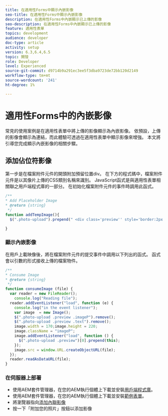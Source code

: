 ```yaml
---
title: 在適用性Forms中顯示內嵌影像
seo-title: 在適用性Forms中顯示內嵌影像
description: 在適用性Forms中內嵌顯示已上傳的影像
seo-description: 在適用性Forms中內嵌顯示已上傳的影像
feature: 適用性表單
topics: development
audience: developer
doc-type: article
activity: setup
version: 6.3,6.4,6.5
topic: 開發
role: Developer
level: Experienced
source-git-commit: d9714b9a291ec3ee5f3dba9723de72bb120d2149
workflow-type: tm+mt
source-wordcount: '241'
ht-degree: 1%

---
```



# 適用性Forms中的內嵌影像

常見的使用案例是在適用性表單中將上傳的影像顯示為內嵌影像。 依預設，上傳的影像會顯示為連結，而此體驗可透過在適用性表單中顯示影像來增強。 本文將引導您完成顯示內嵌影像的相關步驟。

## 添加佔位符影像

第一步是在檔案附件元件的開頭附加預留位置div。 在下方的程式碼中，檔案附件元件是以其像片上傳的CSS類別名稱來識別。 JavaScript函式是與適用性表單相關聯之用戶端程式庫的一部分。 在初始化檔案附件元件的事件時調用此函式。

```javascript
/**
* Add Placeholder Image
* @return {string} 
 */
function addTempImage(){
  $(".photo-upload").prepend(" <div class='preview'' style='border:2px solid;height:225px;width:175px;text-align:center'><br><br><div class='text'>3.5mm * 4.5mm<br>2Mb max<br>Min 600dpi</div></div><br>");

}
```

### 顯示內嵌影像

在用戶上載映像後，將在檔案附件元件的提交事件中調用以下列出的函式。 函式會以引數的形式接收上傳的檔案物件。

```javascript
/**
* Consume Image
* @return {string} 
 */
function consumeImage (file) {
  var reader = new FileReader();
    console.log("Reading file");
  reader.addEventListener("load", function (e) {
    console.log("in the event listener");
    var image  = new Image();
    $(".photo-upload .preview .imageP").remove();
    $(".photo-upload .preview .text").remove();
    image.width = 170;image.height = 220;
    image.className = "imageP";
    image.addEventListener("load", function () {
      $(".photo-upload .preview")[0].prepend(this);
    });
    image.src = window.URL.createObjectURL(file);
  });
  reader.readAsDataURL(file); 
}
```

### 在伺服器上部署

* 使用AEM套件管理器，在您的AEM執行個體上下載並安裝[用戶端程式庫](assets/inline-image-client-library.zip)。
* 使用AEM套件管理器，在您的AEM執行個體上下載並安裝[範例表單](assets/inline-image-af.zip)。
* 將瀏覽器指向[添加內聯影像](http://localhost:4502/content/dam/formsanddocuments/addinlineimage/jcr:content?wcmmode=disabled)
* 按一下「附加您的照片」按鈕以添加影像